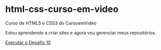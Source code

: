 # html-css-curso-em-video
 Curso de HTML5 e CSS3 do CursoemVideo

Estou aprendendo a criar sites e agora vou gerenciar meus repositórios.

<a href= "https://beapacheco.github.io/html-css-curso-em-video/modulo02/desafios/10/projeto.html" target="_blank">Executar o Desafio 10</a>  

